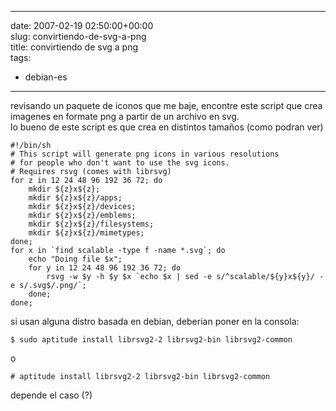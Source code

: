 
---
date: 2007-02-19 02:50:00+00:00  
slug: convirtiendo-de-svg-a-png  
title: convirtiendo de svg a png  
tags:  
- debian-es  

---
  
revisando un paquete de iconos que me baje, encontre este script que crea imagenes en formate png a partir de un archivo en svg.    
lo bueno de este script es que crea en distintos tamaños (como podran ver)    
    
    #!/bin/sh    
    # This script will generate png icons in various resolutions    
    # for people who don't want to use the svg icons.    
    # Requires rsvg (comes with librsvg)    
    for z in 12 24 48 96 192 36 72; do    
    	mkdir ${z}x${z};    
    	mkdir ${z}x${z}/apps;    
    	mkdir ${z}x${z}/devices;    
    	mkdir ${z}x${z}/emblems;    
    	mkdir ${z}x${z}/filesystems;    
    	mkdir ${z}x${z}/mimetypes;    
    done;    
    for x in `find scalable -type f -name *.svg`; do    
    	echo "Doing file $x";    
    	for y in 12 24 48 96 192 36 72; do    
    		rsvg -w $y -h $y $x `echo $x | sed -e s/^scalable/${y}x${y}/ -e s/.svg$/.png/`;    
    	done;    
    done;
    
si usan alguna distro basada en debian, deberian poner en la consola:    
  
    $ sudo aptitude install librsvg2-2 librsvg2-bin librsvg2-common    
  
o    
  
    # aptitude install librsvg2-2 librsvg2-bin librsvg2-common    
    
depende el caso (?)  
